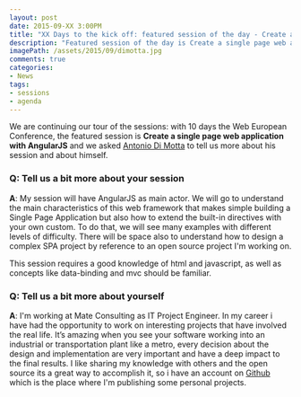```yaml
---
layout: post
date: 2015-09-XX 3:00PM
title: "XX Days to the kick off: featured session of the day - Create a single page web application with AngularJS by Antonio Di Motta"
description: "Featured session of the day is Create a single page web application with AngularJS by Antonio Di Motta"
imagePath: /assets/2015/09/dimotta.jpg
comments: true
categories:
- News
tags:
- sessions
- agenda
---
```


We are continuing our tour of the sessions: with 10 days the Web European Conference, the featured session is **Create a single page web application with AngularJS** and we asked [Antonio Di Motta](http://www.dimotta.net/) to tell us more about his session and about himself.

### Q: Tell us a bit more about your session
**A**: My session will have AngularJS as main actor. We will go to understand the main characteristics of this web framework that makes simple building a Single Page Application but also how to extend the built-in directives with your own custom. To do that, we will see many examples with different levels of difficulty. There will be space also to understand how to design a complex SPA project by reference to an open source project I'm working on.

This session requires a good knowledge of html and javascript, as well as concepts like data-binding and mvc should be familiar.


### Q: Tell us a bit more about yourself
**A**: I'm working at Mate Consulting as IT Project Engineer. In my career i have had the opportunity to work on interesting projects that have involved the real life. It’s amazing when you see your software working into an industrial or transportation plant like a metro, every decision about the design and implementation are very important and have a deep impact to the final results. I like sharing my knowledge with others and the open source its a great way to accomplish it, so i have an account on [Github](http://Github.com/antdimot) which is the place where I'm publishing some personal projects.
